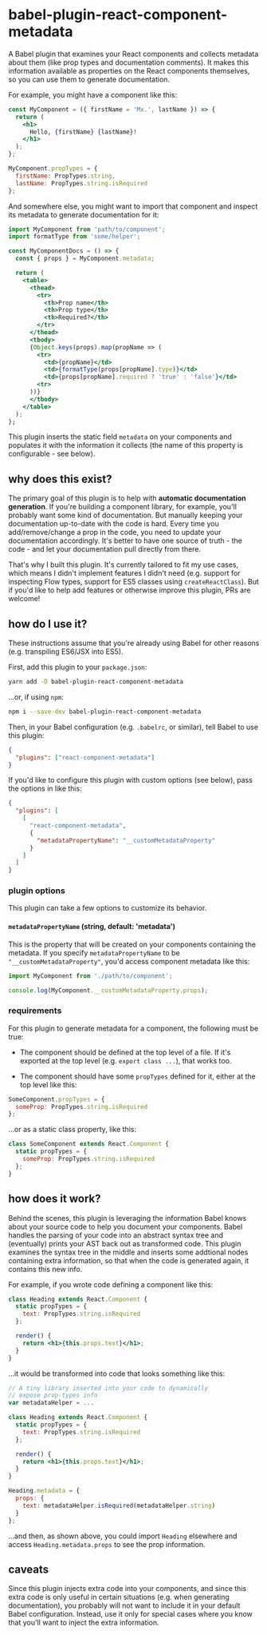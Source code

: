 # babel-plugin-react-component-metadata

A Babel plugin that examines your React components and collects metadata about
them (like prop types and documentation comments). It makes this information
available as properties on the React components themselves, so you can use them
to generate documentation.

For example, you might have a component like this:

```jsx
const MyComponent = ({ firstName = 'Mx.', lastName }) => {
  return (
    <h1>
      Hello, {firstName} {lastName}!
    </h1>
  );
};

MyComponent.propTypes = {
  firstName: PropTypes.string,
  lastName: PropTypes.string.isRequired
};
```

And somewhere else, you might want to import that component and inspect its
metadata to generate documentation for it:

```jsx
import MyComponent from 'path/to/component';
import formatType from 'some/helper';

const MyComponentDocs = () => {
  const { props } = MyComponent.metadata;

  return (
    <table>
      <thead>
        <tr>
          <th>Prop name</th>
          <th>Prop type</th>
          <th>Required?</th>
        </tr>
      </thead>
      <tbody>
      {Object.keys(props).map(propName => (
        <tr>
          <td>{propName}</td>
          <td>{formatType(props[propName].type)}</td>
          <td>{props[propName].required ? 'true' : 'false'}</td>
        <tr>
      ))}
      </tbody>
    </table>
  );
};
```

This plugin inserts the static field `metadata` on your components and populates
it with the information it collects (the name of this property is configurable -
see below).

## why does this exist?

The primary goal of this plugin is to help with **automatic documentation
generation**. If you're building a component library, for example, you'll
probably want some kind of documentation. But manually keeping your
documentation up-to-date with the code is hard. Every time you add/remove/change
a prop in the code, you need to update your documentation accordingly. It's
better to have one source of truth - the code - and let your documentation pull
directly from there.

That's why I built this plugin. It's currently tailored to fit my use cases,
which means I didn't implement features I didn't need (e.g. support for
inspecting Flow types, support for ES5 classes using `createReactClass`). But if
you'd like to help add features or otherwise improve this plugin, PRs are
welcome!

## how do I use it?

These instructions assume that you're already using Babel for other reasons (e.g. transpiling ES6/JSX into ES5).

First, add this plugin to your `package.json`:

```bash
yarn add -D babel-plugin-react-component-metadata
```

...or, if using `npm`:

```bash
npm i --save-dev babel-plugin-react-component-metadata
```

Then, in your Babel configuration (e.g. `.babelrc`, or similar), tell Babel to use this plugin:

```json
{
  "plugins": ["react-component-metadata"]
}
```

If you'd like to configure this plugin with custom options (see below), pass the options in like this:

```json
{
  "plugins": [
    [
      "react-component-metadata",
      {
        "metadataPropertyName": "__customMetadataProperty"
      }
    ]
  ]
}
```

### plugin options

This plugin can take a few options to customize its behavior.

#### `metadataPropertyName` (string, default: 'metadata')

This is the property that will be created on your components containing the metadata. If you specify `metadataPropertyName` to be `"__customMetadataProperty"`, you'd access component metadata like this:

```js
import MyComponent from './path/to/component';

console.log(MyComponent.__customMetadataProperty.props);
```

### requirements

For this plugin to generate metadata for a component, the following must be true:

* The component should be defined at the top level of a file. If it's exported at the top level (e.g. `export class ...`), that works too.

* The component should have some `propTypes` defined for it, either at the top level like this:

```jsx
SomeComponent.propTypes = {
  someProp: PropTypes.string.isRequired
};
```

...or as a static class property, like this:

```jsx
class SomeComponent extends React.Component {
  static propTypes = {
    someProp: PropTypes.string.isRequired
  };
}
```

## how does it work?

Behind the scenes, this plugin is leveraging the information Babel knows about your source code to help you document your components. Babel handles the parsing of your code into an abstract syntax tree and (eventually) prints your AST back out as transformed code. This plugin examines the syntax tree in the middle and inserts some addtional nodes containing extra information, so that when the code is generated again, it contains this new info.

For example, if you wrote code defining a component like this:

```jsx
class Heading extends React.Component {
  static propTypes = {
    text: PropTypes.string.isRequired
  };

  render() {
    return <h1>{this.props.text}</h1>;
  }
}
```

...it would be transformed into code that looks something like this:

```jsx
// A tiny library inserted into your code to dynamically
// expose prop-types info
var metadataHelper = ...

class Heading extends React.Component {
  static propTypes = {
    text: PropTypes.string.isRequired
  };

  render() {
    return <h1>{this.props.text}</h1>;
  }
}

Heading.metadata = {
  props: {
    text: metadataHelper.isRequired(metadataHelper.string)
  }
};
```

...and then, as shown above, you could import `Heading` elsewhere and access `Heading.metadata.props` to see the prop information.

## caveats

Since this plugin injects extra code into your components, and since this extra code is only useful in certain situations (e.g. when generating documentation), you probably will not want to include it in your default Babel configuration. Instead, use it only for special cases where you know that you'll want to inject the extra information.
